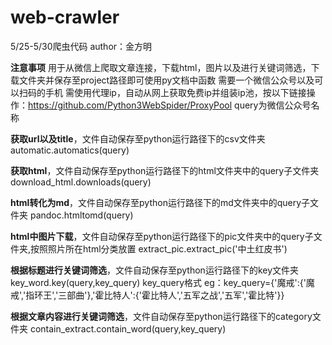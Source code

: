 # web-crawler
5/25-5/30爬虫代码
author：金方明

**注意事项**
用于从微信上爬取文章连接，下载html，图片以及进行关键词筛选，下载文件夹并保存至project路径即可使用py文档中函数
需要一个微信公众号以及可以扫码的手机
需使用代理ip，自动从网上获取免费ip并组装ip池，按以下链接操作：https://github.com/Python3WebSpider/ProxyPool
query为微信公众号名称

**获取url以及title**，文件自动保存至python运行路径下的csv文件夹
automatic.automatics(query)

**获取html**，文件自动保存至python运行路径下的html文件夹中的query子文件夹
download_html.downloads(query)

**html转化为md**，文件自动保存至python运行路径下的md文件夹中的query子文件夹
pandoc.htmltomd(query)

**html中图片下载**，文件自动保存至python运行路径下的pic文件夹中的query子文件夹,按照照片所在html分类放置
extract_pic.extract_pic('中土红皮书')

**根据标题进行关键词筛选**，文件自动保存至python运行路径下的key文件夹
key_word.key(query,key_query)
key_query格式 eg：key_query={'魔戒':{'魔戒','指环王','三部曲'},'霍比特人':{'霍比特人','五军之战','五军','霍比特'}}

**根据文章内容进行关键词筛选**，文件自动保存至python运行路径下的category文件夹
contain_extract.contain_word(query,key_query)


